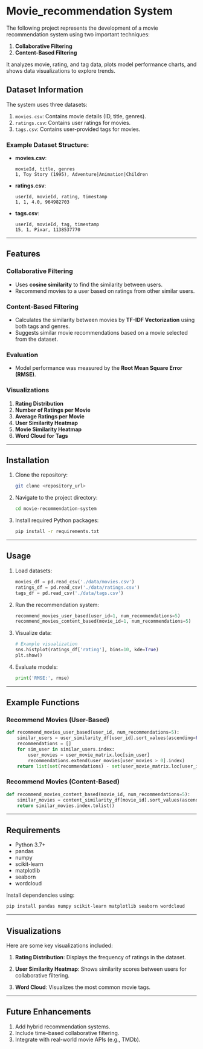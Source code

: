 # Movie_recommendation System
The following project represents the development of a movie recommendation system using two important techniques:
1. **Collaborative Filtering**
2. **Content-Based Filtering**

It analyzes movie, rating, and tag data, plots model performance charts, and shows data visualizations to explore trends.


## Dataset Information
The system uses three datasets:
1. `movies.csv`: Contains movie details (ID, title, genres).
2. `ratings.csv`: Contains user ratings for movies.
3. `tags.csv`: Contains user-provided tags for movies.

### Example Dataset Structure:
- **movies.csv**:
  ```
  movieId, title, genres
  1, Toy Story (1995), Adventure|Animation|Children
  ```

- **ratings.csv**:
  ```
  userId, movieId, rating, timestamp
  1, 1, 4.0, 964982703
  ```

- **tags.csv**:
  ```
  userId, movieId, tag, timestamp
  15, 1, Pixar, 1138537770
  ```

---

## Features
### Collaborative Filtering
- Uses **cosine similarity** to find the similarity between users.
- Recommend movies to a user based on ratings from other similar users.

### Content-Based Filtering
- Calculates the similarity between movies by **TF-IDF Vectorization** using both tags and genres.
- Suggests similar movie recommendations based on a movie selected from the dataset.

### Evaluation
- Model performance was measured by the **Root Mean Square Error (RMSE)**.
  
### Visualizations
1. **Rating Distribution**
2. **Number of Ratings per Movie**
3. **Average Ratings per Movie**
4. **User Similarity Heatmap**
5. **Movie Similarity Heatmap**
6. **Word Cloud for Tags**

---

## Installation
1. Clone the repository:
   ```bash
   git clone <repository_url>
   ```
2. Navigate to the project directory:
   ```bash
   cd movie-recommendation-system
   ```
3. Install required Python packages:
   ```bash
   pip install -r requirements.txt
   ```

---

## Usage
1. Load datasets:
   ```python
   movies_df = pd.read_csv('./data/movies.csv')
   ratings_df = pd.read_csv('./data/ratings.csv')
   tags_df = pd.read_csv('./data/tags.csv')
   ```
2. Run the recommendation system:
   ```python
   recommend_movies_user_based(user_id=1, num_recommendations=5)
   recommend_movies_content_based(movie_id=1, num_recommendations=5)
   ```
3. Visualize data:
   ```python
   # Example visualization
   sns.histplot(ratings_df['rating'], bins=10, kde=True)
   plt.show()
   ```
4. Evaluate models:
   ```python
   print('RMSE:', rmse)
   ```

---

## Example Functions
### Recommend Movies (User-Based)
```python
def recommend_movies_user_based(user_id, num_recommendations=5):
    similar_users = user_similarity_df[user_id].sort_values(ascending=False)[1:num_recommendations + 1]
    recommendations = []
    for sim_user in similar_users.index:
        user_movies = user_movie_matrix.loc[sim_user]
        recommendations.extend(user_movies[user_movies > 0].index)
    return list(set(recommendations) - set(user_movie_matrix.loc[user_id][user_movie_matrix.loc[user_id] > 0].index))[:num_recommendations]
```

### Recommend Movies (Content-Based)
```python
def recommend_movies_content_based(movie_id, num_recommendations=5):
    similar_movies = content_similarity_df[movie_id].sort_values(ascending=False)[1:num_recommendations + 1]
    return similar_movies.index.tolist()
```

---

## Requirements
- Python 3.7+
- pandas
- numpy
- scikit-learn
- matplotlib
- seaborn
- wordcloud

Install dependencies using:
```bash
pip install pandas numpy scikit-learn matplotlib seaborn wordcloud
```

---

## Visualizations
Here are some key visualizations included:
1. **Rating Distribution**:
   Displays the frequency of ratings in the dataset.

2. **User Similarity Heatmap**:
   Shows similarity scores between users for collaborative filtering.

3. **Word Cloud**:
   Visualizes the most common movie tags.

---

## Future Enhancements
1. Add hybrid recommendation systems.
2. Include time-based collaborative filtering.
3. Integrate with real-world movie APIs (e.g., TMDb).


